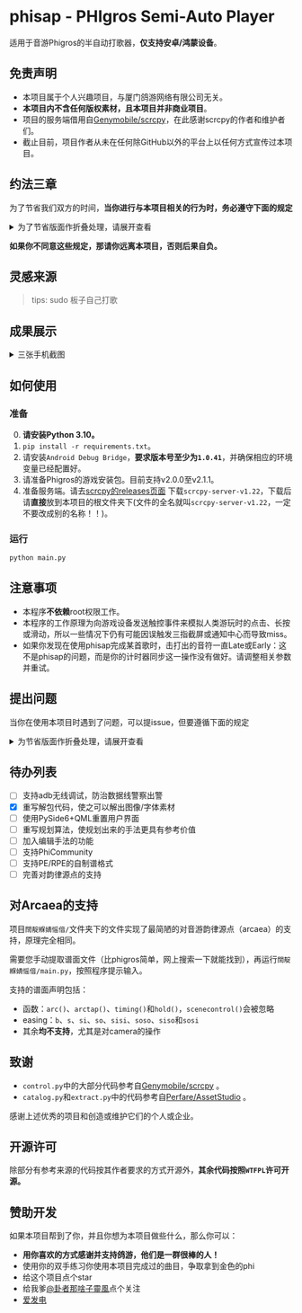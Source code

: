 # phisap - PHIgros Semi-Auto Player
适用于音游Phigros的半自动打歌器，**仅支持安卓/鸿蒙设备**。

## 免责声明
+ 本项目属于个人兴趣项目，与厦门鸽游网络有限公司无关。
+ **本项目内不含任何版权素材，且本项目并非商业项目**。
+ 项目的服务端借用自[Genymobile/scrcpy](https://github.com/Genymobile/scrcpy)，在此感谢scrcpy的作者和维护者们。
+ 截止目前，项目作者从未在任何除GitHub以外的平台上以任何方式宣传过本项目。

## 约法三章
为了节省我们双方的时间，**当你进行与本项目相关的行为时，务必遵守下面的规定**
<details>
<summary>为了节省版面作折叠处理，请展开查看</summary>

+ **如果你是未成年人，请远离本项目，否则你要保证你会为你的行为负责。而成年人必须要为自己的行为负责。**

+ **禁止在各大社交网站以任何方式宣传本项目。**
  + 如果你看到了有人在宣传本项目（无论赞扬地或批判地），请（以下任选）：
    + 要求对方删除相关内容
    + 利用平台的举报功能举报对方的内容
    + 给对方的内容点踩
    + 无视对方的宣传内容，不给其增加热度
+ **你因使用或修改本程序所造成的一切后果由你自己承担。**
+ **项目作者(kvarenzn)保留本项目所有权及对项目内所有内容的最终解释权。**
+ 当你在使用本项目遇到问题时，在提issue时请务必遵循下面”提出问题“一章的规定。
+ 禁止在本项目的任何位置（包括issue页面和将来的wiki页面）提出或探讨关于“音游王（简写为：yyw）”的应对措施。

</details>

**如果你不同意这些规定，那请你远离本项目，否则后果自负。**

## 灵感来源
> tips: sudo 板子自己打歌

## 成果展示

<details>
<summary>三张手机截图</summary>

![截图1](./screenshots/phone-shot1.jpg)

![截图2](./screenshots/phone-shot2.jpg)

![截图3](./screenshots/phone-shot3.jpg)

</details>

## 如何使用

### 准备
0. **请安装Python 3.10。**
1. `pip install -r requirements.txt`。
2. 请安装`Android Debug Bridge`，**要求版本号至少为`1.0.41`**，并确保相应的环境变量已经配置好。
3. 请准备Phigros的游戏安装包。目前支持v2.0.0至v2.1.1。
4. 准备服务端。请去[scrcpy的releases页面](https://github.com/Genymobile/scrcpy/releases) 下载`scrcpy-server-v1.22`，下载后请**直接**放到本项目的根文件夹下(文件的全名就叫`scrcpy-server-v1.22`，一定不要改成别的名称！！)。

### 运行
```bash
python main.py
```

## 注意事项
+ 本程序**不依赖**root权限工作。
+ 本程序的工作原理为向游戏设备发送触控事件来模拟人类游玩时的点击、长按或滑动，所以一些情况下仍有可能因误触发三指截屏或通知中心而导致miss。
+ 如果你发现在使用phisap完成某首歌时，击打出的音符一直Late或Early：这不是phisap的问题，而是你的计时器同步这一操作没有做好。请调整相关参数并重试。

## 提出问题

当你在使用本项目时遇到了问题，可以提issue，但要遵循下面的规定

<details>
<summary>为节省版面作折叠处理，请展开查看</summary>

+ **不要提与本项目无关的issue**

  + **不要提出与安装依赖相关的issue**。如果你在安装本项目的依赖时遇到了问题（如某个库安装失败，或者`pip install`报错），**请自行百度或谷歌解决**。如果你在搜索后还是无法解决这类问题，说明本项目不适合你，请放弃并远离本项目。
  + **在提问前确保你手里的phisap副本的源码与github上的完全一致**。如果你擅自修改了任何代码，导致出现了问题/bug，请自行解决。
  + **不要提与防治音游王或小鬼相关的issue**。项目作者根本不关心什么寄吧小鬼或者音游王，不要在这里彰显你的“正义”。
  + **不要在issue里教别人应该在哪些情境下使用本项目**。不要指导别人：“你只能用这个项目解魔王曲，并且解完应该使用adb回档”或是类似的内容。牢记下面两句话：你寄吧谁啊。我寄吧谁啊。

+ 尽量不要提重复的issue。善用github的搜索功能，或许你遇到的问题别人已经提出过并已经有了解决方案。

</details>

## 待办列表
+ [ ] 支持adb无线调试，防治数据线警察出警 
+ [x] 重写解包代码，使之可以解出图像/字体素材
+ [ ] 使用PySide6+QML重置用户界面
+ [ ] 重写规划算法，使规划出来的手法更具有参考价值
+ [ ] 加入编辑手法的功能
+ [ ] 支持PhiCommunity
+ [ ] 支持PE/RPE的自制谱格式
+ [ ] 完善对韵律源点的支持

## 对Arcaea的支持
项目`闊靛緥婧愮偣/`文件夹下的文件实现了最简陋的对音游韵律源点（arcaea）的支持，原理完全相同。

需要您手动提取谱面文件（比phigros简单，网上搜索一下就能找到），再运行`闊靛緥婧愮偣/main.py`，按照程序提示输入。

支持的谱面声明包括：
+ 函数：`arc()`、`arctap()`、`timing()`和`hold()`，`scenecontrol()`会被忽略
+ easing：`b`、`s`、`si`、`so`、`sisi`、`soso`、`siso`和`sosi`
+ 其余**均不支持**，尤其是对camera的操作

## 致谢
+ `control.py`中的大部分代码参考自[Genymobile/scrcpy](https://github.com/Genymobile/scrcpy) 。
+ `catalog.py`和`extract.py`中的代码参考自[Perfare/AssetStudio](https://github.com/Perfare/AssetStudio) 。

感谢上述优秀的项目和创造或维护它们的个人或企业。

## 开源许可
除部分有参考来源的代码按其作者要求的方式开源外，**其余代码按照`WTFPL`许可开源。**

## 赞助开发

如果本项目帮到了你，并且你想为本项目做些什么，那么你可以：

+ **用你喜欢的方式感谢并支持鸽游，他们是一群很棒的人！**
+ 使用你的双手练习你使用本项目完成过的曲目，争取拿到金色的phi
+ 给这个项目点个star
+ 给我爹[@卦者那啥子靈風](https://space.bilibili.com/2679304)点个关注
+ [爱发电](https://www.bilibili.com/video/av809137829)
